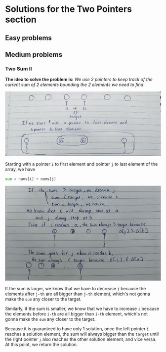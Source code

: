 # Solutions for the Two Pointers section

## Easy problems

## Medium problems

### Two Sum II

**The idea to solve the problem is:** *We use 2 pointers to keep track of the current sum of 2 elements bounding the 2 elements we need to find*

![i2](/images/two_sum_II_1.jpg)

Starting with a pointer ```i``` to first element and pointer ```j``` to last element of the array, we have

```python
sum = nums[i] + nums[j]
```

![i1](/images/two_sum_II_2.jpg)

If the sum is larger, we know that we have to decrease ```j``` because the elements after ```j-th``` are all bigger than ```j-th``` element, which's not gonna make the ```sum``` any closer to the target.

Similarly, if the sum is smaller, we know that we have to increase ```i``` because the elements before ```i-th``` are all bigger than ```i-th``` element, which's not gonna make the ```sum``` any closer to the target.

Because it is guaranteed to have only 1 solution, once the left pointer ```i``` reaches a solution element, the sum will always bigger than the ```target``` until the right pointer ```j``` also reaches the other solution element, and vice versa. At this point, we return the solution.
